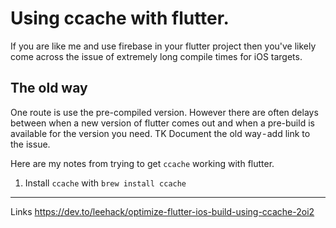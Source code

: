 # Using ccache with flutter.

If you are like me and use firebase in your flutter project then you've likely come across the issue of extremely long compile times for iOS targets. 

## The old way

One route is use the pre-compiled version. However there are often delays between when a new version of flutter comes out and when a pre-build is available for the version you need.
TK Document the old way - add link to the issue.

Here are my notes from trying to get `ccache` working with flutter. 

1. Install `ccache` with `brew install ccache`


---

Links
https://dev.to/leehack/optimize-flutter-ios-build-using-ccache-2oi2
